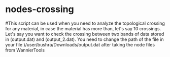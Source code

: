 # nodes-crossing
#This script can be used when you need to analyze the topological crossing for any material, in case the material has more than, let's say 10 crossings.
Let's say you want to check the crossing between two bands  of data stored in (output.dat) and (output_2.dat). You need to change the path of the file in your file )/user/bushra/Downloads/output.dat
 after taking the node files from WannierTools
